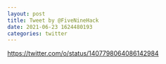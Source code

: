 ```yaml
--- 
layout: post 
title: Tweet by @FiveNineHack 
date: 2021-06-23 1624480193 
categories: twitter 
--- 
```

https://twitter.com/o/status/1407798064086142984
